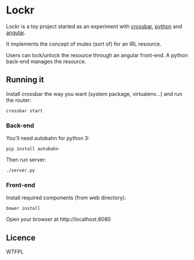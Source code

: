 # Lockr

Lockr is a toy project started as an experiment with [crossbar](http://crossbar.io/), [python](https://www.python.org/) and [angular](https://angularjs.org/).

It implements the concept of mutex (sort of) for an IRL resource.

Users can lock/unlock the resource through an angular front-end.
A python back-end manages the resource.

## Running it

Install crossbar the way you want (system package, virtualenv...) and run the router:

    crossbar start

### Back-end

You'll need autobahn for python 3:
    
    pip install autobahn

Then run server:
    
    ./server.py

### Front-end

Install required components (from web directory):

    bower install

Open your browser at http://localhost:8080

## Licence

WTFPL
